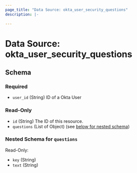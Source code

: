 ```yaml
---
page_title: "Data Source: okta_user_security_questions"
description: |-
  
---
```


# Data Source: okta_user_security_questions





<!-- schema generated by tfplugindocs -->
## Schema

### Required

- `user_id` (String) ID of a Okta User

### Read-Only

- `id` (String) The ID of this resource.
- `questions` (List of Object) (see [below for nested schema](#nestedatt--questions))

<a id="nestedatt--questions"></a>
### Nested Schema for `questions`

Read-Only:

- `key` (String)
- `text` (String)


